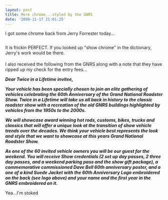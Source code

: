 ```yaml
---
layout: post
title: More chrome...styled by the GNRS
date: '2008-11-17 21:01:25'
---
```

I got some chrome back from Jerry Forrester today...

<img src="http://i149.photobucket.com/albums/s66/ddstnkmp/chrome001.jpg" border="0" alt="" />

It is frickin PERFECT.  If you looked up "show chrome" in the dictionary, Jerry's work would be there. <img src="http://forum.studebakerdriversclub.com/images/icon_smile_tongue.gif" border="0" alt="" width="15" height="15" align="middle" />

I also received the following from the GNRS along with a note that they have ripped up my check for the entry fees...

<em><strong>
Dear Twice in a Lifetime invitee,

Your vehicle has been specially chosen to join an elite gathering of vehicles celebrating the 60th Anniversary of the Grand National Roadster Show. Twice in a Lifetime will take us all back in history to the classic roadster show with a recreation of the old GNRS buildings highlighted by vehicles from the 1950s to the 2000s.

We will showcase award winning hot rods, customs, bikes, trucks and classics that will offer a unique look at the
transition of show vehicle trends over the decades. We think your vehicle best represents the look and style that we
want to showcase at this years Grand National Roadster Show.

As one of the 60 invited vehicle owners you will be our guest for the weekend. You will receive Show credentials
(2 set up day passes, 2 three day passes, and a weekend parking pass and the show gift package), a commemorative
commissioned Dave Bell 60th anniversary poster, and a one of a kind Suede Jacket with the 60th Anniversary Logo
embroidered on the back (see logo above) and your name and the first year in the GNRS embroidered on it.</strong></em>

Yea...I'm stoked <img src="http://forum.studebakerdriversclub.com/images/icon_smile_cool.gif" border="0" alt="" width="15" height="15" align="middle" /> <img src="http://forum.studebakerdriversclub.com/images/icon_smile_big.gif" border="0" alt="" width="15" height="15" align="middle" />
